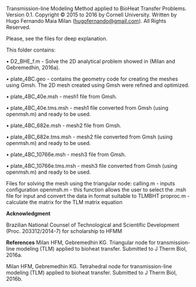 Transmission-line Modeling Method applied to BioHeat Transfer Problems. Version 0.1. Copyright © 2015 to 2016 by Cornell University. Written by Hugo Fernando Maia Milan (hugofernando@gmail.com). All Rights Reserved.

Please, see the files for deep explanation.

This folder contains:

&bull; D2_BHE_f.m - Solve the 2D analytical problem showed in (Milan and Gebremedhin, 2016a).

&bull; plate_4BC.geo - contains the geometry code for creating the meshes using Gmsh. The 2D mesh created using Gmsh were refined and optimized.
  
&bull; plate_4BC_40e.msh - mesh1 file from Gmsh.
  
&bull; plate_4BC_40e.tms.msh - mesh1 file converted from Gmsh (using openmsh.m) and ready to be used.
  
&bull; plate_4BC_682e.msh - mesh2 file from Gmsh.
  
&bull; plate_4BC_682e.tms.msh - mesh2 file converted from Gmsh (using openmsh.m) and ready to be used.
  
&bull; plate_4BC_10766e.msh - mesh3 file from Gmsh.
  
&bull; plate_4BC_10766e.tms.msh - mesh3 file converted from Gmsh (using openmsh.m) and ready to be used.


  
  
Files for solving the mesh using the triangular node:
    calling.m - inputs configuration
    openmsh.m - this function allows the user to select the .msh file for input
        and convert the data in format suitable to TLMBHT
    proproc.m - calculate the matrix for the TLM matrix equation

<b>Acknowledgment</b>

Brazilian National Counsel of Technological and Scientific Development (Proc. 203312/2014-7) for scholarship to HFMM

<b>References</b>
Milan HFM, Gebremedhin KG. Triangular node for transmission-line modeling (TLM) applied to bioheat transfer. Submitted to J Therm Biol, 2016a.

Milan HFM, Gebremedhin KG. Tetrahedral node for transmission-line modeling (TLM) applied to bioheat transfer. Submitted to J Therm Biol, 2016b.
